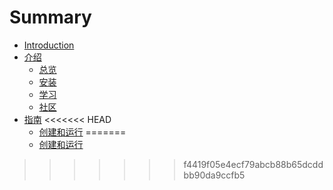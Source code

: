 # Summary

* [Introduction](README.md)
* [介绍](chapter1/README.md)
   * [总览](chapter1/section1.1.md)
   * [安装](chapter1/section1.2.md)
   * [学习](chapter1/section1.3.md)
   * [社区](chapter1/section1.4.md)
* [指南](chapter2/README.md)
<<<<<<< HEAD
   * [创建和运行](chapter2/section21md.md)
=======
   * [创建和运行](chapter2/section2.1.md)
>>>>>>> f4419f05e4ecf79abcb88b65dcddbb90da9ccfb5

